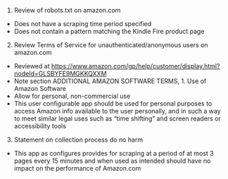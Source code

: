 1. Review of robots.txt on amazon.com
- Does not have a scraping time period specified
- Does not contain a pattern matching the Kindle Fire product page
2. Review Terms of Service for unauthenticated/anonymous users on amazon.com
- Reviewed at https://www.amazon.com/gp/help/customer/display.html?nodeId=GLSBYFE9MGKKQXXM
- Note section ADDITIONAL AMAZON SOFTWARE TERMS, 1. Use of Amazon Software
- Allow for personal, non-commercial use
- This user configurable app should be used for personal purposes to access Amazon info available to the user personally, and in such a way to meet similar legal uses such as “time shifting” and screen readers or accessibility tools 
3. Statement on collection process do no harm 
- This app as configures provides for scraping at a period of at most 3 pages every 15 minutes and when used as intended should have no impact on the performance of Amazon.com
